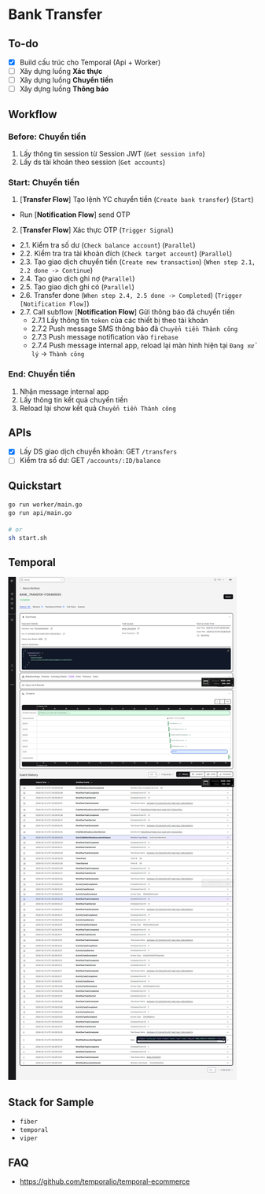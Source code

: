 # Bank Transfer

## To-do

- [x] Build cấu trúc cho Temporal (Api + Worker)
- [ ] Xây dựng luồng **Xác thực**
- [ ] Xây dựng luồng **Chuyển tiền**
- [ ] Xây dựng luồng **Thông báo**

## Workflow

### Before: Chuyển tiền

1. Lấy thông tin session từ Session JWT (`Get session info`)
2. Lấy ds tài khoản theo session (`Get accounts`)

### Start: Chuyển tiền

1. [**Transfer Flow**] Tạo lệnh YC chuyển tiền (`Create bank transfer`) (`Start`)
  - Run [**Notification Flow**] send OTP
2. [**Transfer Flow**] Xác thực OTP (`Trigger Signal`)
  - 2.1. Kiểm tra số dư (`Check balance account`) (`Parallel`)
  - 2.2. Kiểm tra tra tài khoản đích (`Check target account`) (`Parallel`)
  - 2.3. Tạo giao dịch chuyển tiền (`Create new transaction`) (`When step 2.1, 2.2 done -> Continue`)
  - 2.4. Tạo giao dịch ghi nợ (`Parallel`)
  - 2.5. Tạo giao dịch ghi có (`Parallel`)
  - 2.6. Transfer done  (`When step 2.4, 2.5 done -> Completed`) (`Trigger [Notification Flow]`)
  - 2.7. Call subflow [**Notification Flow**] Gửi thông báo đã chuyển tiền
    - 2.7.1 Lấy thông tin `token` của các thiết bị theo tài khoản
    - 2.7.2 Push message SMS thông báo đã `Chuyển tiền Thành công`
    - 2.7.3 Push message notification vào `firebase`
    - 2.7.4 Push message internal app, reload lại màn hình hiện tại `Đang xử lý` -> `Thành công`

### End: Chuyển tiền

1. Nhận message internal app
2. Lấy thông tin kết quả chuyển tiền
3. Reload lại show kết quả `Chuyển tiền Thành công`

## APIs

- [x] Lấy DS giao dịch chuyển khoản: GET `/transfers`
- [ ] Kiểm tra số dư: GET `/accounts/:ID/balance`

## Quickstart

```bash
go run worker/main.go
go run api/main.go

# or 
sh start.sh
```

## Temporal

![Screenshot](/banktransfer/docs/assets/bank-transfer-temporal-admin-log.png)

## Stack for Sample

- `fiber`
- `temporal`
- `viper`

## FAQ

- <https://github.com/temporalio/temporal-ecommerce>